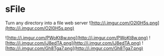 # sFile
Turn any directory into a file web server
  ![http://i.imgur.com/O2I0H5s.png](http://i.imgur.com/O2I0H5s.png)
  
  ![http://i.imgur.com/PWoKt8w.png](http://i.imgur.com/PWoKt8w.png)
  ![http://i.imgur.com/iJ8edTA.png](http://i.imgur.com/iJ8edTA.png)
  ![http://i.imgur.com/Gh8Tga7.png](http://i.imgur.com/Gh8Tga7.png)
